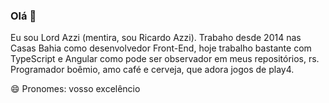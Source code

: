 ### Olá 👋

Eu sou Lord Azzi (mentira, sou Ricardo Azzi).
Trabaho desde 2014 nas Casas Bahia como desenvolvedor Front-End, hoje trabalho bastante com TypeScript e Angular como pode ser observador em meus repositórios, rs.
Programador boêmio, amo café e cerveja, que adora jogos de play4.

😄 Pronomes: vosso excelêncio
